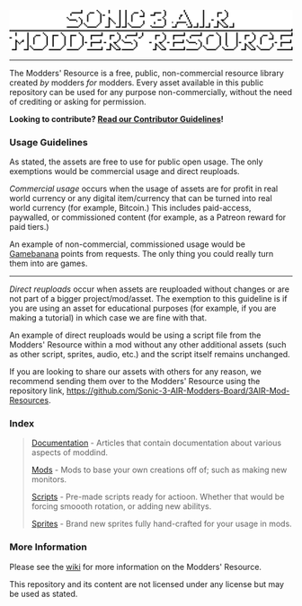 
<!-- Ideally, we'd be able to just scale the normal image by 5 here, but image auto-smoothing makes it look rather bad when we do that so we gotta use this pre-scaled version instead -->

![Logo](media/logo_5x.png)
___

The Modders' Resource is a free, public, non-commercial resource library created _by_ modders _for_ modders. Every asset available in this public repository can be used for any purpose non-commercially, without the need of crediting or asking for permission.

**Looking to contribute? [Read our Contributor Guidelines](https://github.com/Sonic-3-AIR-Modders-Board/3AIR-Mod-Resources/blob/main/docs/CONTRIBUTING.md)!**

### Usage Guidelines

As stated, the assets are free to use for public open usage. The only exemptions would be commercial usage and direct reuploads.

*Commercial usage* occurs when the usage of assets are for profit in real world currency or any digital item/currency that can be turned into real world currency (for example, Bitcoin.) This includes paid-access, paywalled, or commissioned content (for example, as a Patreon reward for paid tiers.)

An example of non-commercial, commissioned usage would be [Gamebanana](https://gamebanana.com/) points from requests. The only thing you could really turn them into are games.

_______________

*Direct reuploads* occur when assets are reuploaded without changes or are not part of a bigger project/mod/asset. The exemption to this guideline is if you are using an asset for educational purposes (for example, if you are making a tutorial) in which case we are fine with that.

An example of direct reuploads would be using a script file from the Modders' Resource within a mod without any other additional assets (such as other script, sprites, audio, etc.) and the script itself remains unchanged.

If you are looking to share our assets with others for any reason, we recommend sending them over to the Modders' Resource using the repository link, https://github.com/Sonic-3-AIR-Modders-Board/3AIR-Mod-Resources.

### Index

> [Documentation](https://github.com/Sonic-3-AIR-Modders-Board/3AIR-Mod-Resources/tree/main/documentation/) - Articles that contain documentation about various aspects of moddind.
>
> [Mods](https://github.com/Sonic-3-AIR-Modders-Board/3AIR-Mod-Resources/tree/main/mods) - Mods to base your own creations off of; such as making new monitors.
>
> [Scripts](https://github.com/Sonic-3-AIR-Modders-Board/3AIR-Mod-Resources/tree/main/scripts) - Pre-made scripts ready for actioon. Whether that would be forcing smoooth rotation, or adding new abilitys.
>
> [Sprites](https://github.com/Sonic-3-AIR-Modders-Board/3AIR-Mod-Resources/tree/main/sprites/hud) - Brand new sprites fully hand-crafted for your usage in mods.

### More Information

Please see the [wiki](https://github.com/Sonic-3-AIR-Modders-Board/3AIR-Mod-Resources/wiki) for more information on the Modders' Resource.

This repository and its content are not licensed under any license but may be used as stated.
